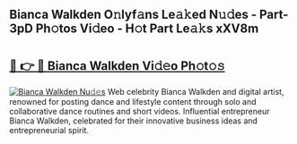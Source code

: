 ## Bianca Walkden O𝚗lyf𝚊ns Le𝚊𝚔ed N𝚞𝚍es - Part-3pD Ph𝚘tos Vi𝚍eo - H𝚘t Part Le𝚊𝚔s xXV8m

# <h2><a href="http://hf3h2ix.feru.top/?c=Bianca+Walkden">🔗 👉 🔴 Bianca Walkden Vi𝚍𝚎o Ph𝚘t𝚘𝚜</a></h2>

[![Bianca Walkden Nu𝚍𝚎s](https://i.imgur.com/0TWrTi3.gif)](http://hf3h2ix.feru.top/?c=Bianca+Walkden)
Web celebrity Bianca Walkden and digital artist, renowned for posting dance and lifestyle content through solo and collaborative dance routines and short videos. Influential entrepreneur Bianca Walkden, celebrated for their innovative business ideas and entrepreneurial spirit. 
